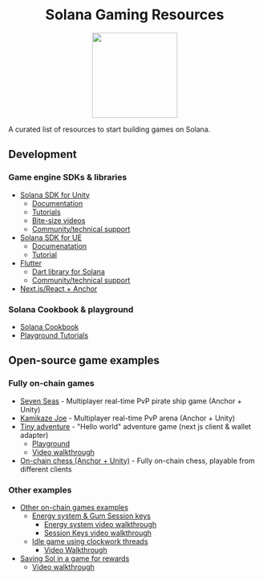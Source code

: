 <div align="center">
 <h1>Solana Gaming Resources</h1>

<a href="https://docs.magicblock.gg"><img height="170x" src="https://i.imgur.com/mYinlU7.png" /></a>
</div>
A curated list of resources to start building games on Solana. 

 <h2>Development</h2>
 <h3>Game engine SDKs & libraries</h3>

- [Solana SDK for Unity](https://github.com/magicblock-labs/Solana.Unity-SDK)
   - [Documentation](https://solana.unity-sdk.gg/)
   - [Tutorials]()
   - [Bite-size videos](https://www.youtube.com/@Magicblock-Labs)
   - [Community/technical support](https://discord.gg/34mAReH8gu)
- [Solana SDK for UE](https://github.com/staratlasmeta/FoundationKit)
  - [Documenatation](https://github.com/staratlasmeta/FoundationKit/tree/main/Documentation)
  - [Tutorial](https://www.youtube.com/watch?v=S8fm8mFeUkk)
- [Flutter](https://github.com/espresso-cash/espresso-cash-public)
  - [Dart library for Solana](https://github.com/espresso-cash/espresso-cash-public/tree/master/packages/solana)
  - [Community/technical support](https://discord.com/invite/wK6WX7974J)
- [Next.js/React + Anchor](https://solanacookbook.com/gaming/game-sdks.html#next-js-react-anchor)

 <h3>Solana Cookbook & playground</h3>
 
- [Solana Cookbook](https://solanacookbook.com/gaming/intro.html)
- [Playground Tutorials](https://beta.solpg.io/tutorials/)

 <h2>Open-source game examples</h2>
 <h3>Fully on-chain games</h3>
 
  - [Seven Seas](https://github.com/solana-developers/solana-game-starter-kits/tree/main/seven-seas)  - Multiplayer real-time PvP pirate ship game (Anchor + Unity)
  - [Kamikaze Joe](https://github.com/GabrielePicco/Chainstrike) - Multiplayer real-time PvP arena (Anchor + Unity)
  - [Tiny adventure](https://github.com/solana-developers/solana-game-starter-kits/tree/main/tiny-adventure) - "Hello world" adventure game (next js client & wallet adapter)
    - [Playground](https://beta.solpg.io/tutorials/tiny-adventure)
    - [Video walkthrough](https://www.youtube.com/watch?v=_vQ3bSs3svs&t=976s&ab_channel=SolPlay)
  - [On-chain chess (Anchor + Unity)](https://github.com/magicblock-labs/Solana-Unity-Chess) - Fully on-chain chess, playable from different clients
  
 <h3>Other examples</h3>

- [Other on-chain games examples](https://github.com/solana-developers/solana-game-starter-kits)
  - [Energy system & Gum Session keys](https://github.com/solana-developers/solana-game-starter-kits/tree/main/idle-game)
    - [Energy system video walkthrough](https://www.youtube.com/watch?v=YYQtRCXJBgs&t=3s&ab_channel=Solana)
    - [Session Keys video walkthrough](https://www.youtube.com/watch?v=oKvWZoybv7Y&ab_channel=Solana)
  - [Idle game using clockwork threads](https://github.com/solana-developers/solana-game-starter-kits/tree/main/idle-game)
    - [Video Walkthrough](https://www.youtube.com/watch?v=ax0Si3Vkvbo&t=252s&ab_channel=Solana)
- [Saving Sol in a game for rewards](https://beta.solpg.io/tutorials/tiny-adventure-two)
  - [Video walkthrough](https://www.youtube.com/watch?v=gILXyWvXu7M&t=191s&ab_channel=SolPlay)


